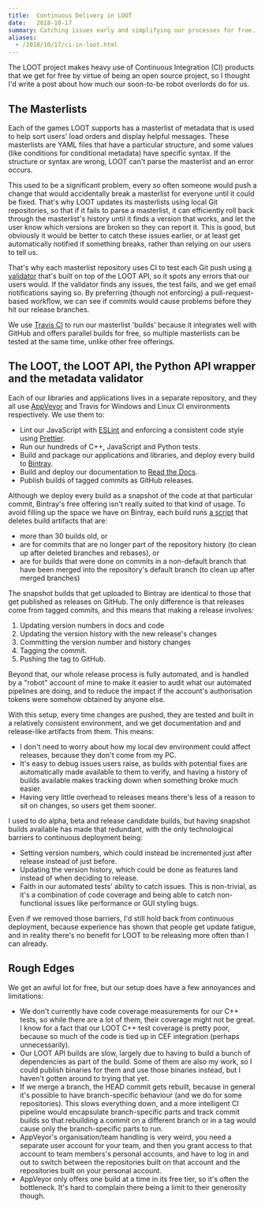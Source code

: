 ```yaml
---
title:  Continuous Delivery in LOOT
date:   2018-10-17
summary: Catching issues early and simplifying our processes for free.
aliases:
  - /2018/10/17/ci-in-loot.html
---
```


The LOOT project makes heavy use of Continuous Integration (CI) products that we
get for free by virtue of being an open source project, so I thought I'd write a
post about how much our soon-to-be robot overlords do for us.

## The Masterlists

Each of the games LOOT supports has a masterlist of metadata that is used to
help sort users' load orders and display helpful messages. These masterlists are
YAML files that have a particular structure, and some values (like conditions
for conditional metadata) have specific syntax. If the structure or syntax are
wrong, LOOT can't parse the masterlist and an error occurs.

This used to be a significant problem, every so often someone would push a
change that would accidentally break a masterlist for everyone until it could be
fixed. That's why LOOT updates its masterlists using local Git repositories, so
that if it fails to parse a masterlist, it can efficiently roll back through the
masterlist's history until it finds a version that works, and let the user know
which versions are broken so they can report it. This is good, but obviously it
would be better to catch these issues earlier, or at least get automatically
notified if something breaks, rather than relying on our users to tell us.

That's why each masterlist repository uses CI to test each Git push using [a
validator](https://github.com/loot/metadata-validator) that's built on top of
the LOOT API, so it spots any errors that our users would. If the validator
finds any issues, the test fails, and we get email notifications saying so. By
preferring (though not enforcing) a pull-request-based workflow, we can see if
commits would cause problems before they hit our release branches.

We use [Travis CI](https://travis-ci.org/) to run our masterlist 'builds'
because it integrates well with GitHub and offers parallel builds for free, so
multiple masterlists can be tested at the same time, unlike other free
offerings.

## The LOOT, the LOOT API, the Python API wrapper and the metadata validator

Each of our libraries and applications lives in a separate repository, and they
all use [AppVeyor](https://www.appveyor.com/) and Travis for Windows and Linux CI environments respectively.
We use them to:

- Lint our JavaScript with [ESLint](https://eslint.org/) and enforcing a
  consistent code style using [Prettier](https://prettier.io/).
- Run our hundreds of C++, JavaScript and Python tests.
- Build and package our applications and libraries, and deploy every build to
  [Bintray](https://bintray.com/loot/snapshots).
- Build and deploy our documentation to [Read the
  Docs](https://readthedocs.org/).
- Publish builds of tagged commits as GitHub releases.

Although we deploy every build as a snapshot of the code at that particular
commit, Bintray's free offering isn't really suited to that kind of usage. To
avoid filling up the space we have on Bintray, each build runs [a
script](https://github.com/Ortham/ci-scripts/blob/master/delete_old_bintray_versions.py)
that deletes build artifacts that are:

- more than 30 builds old, or
- are for commits that are no longer part of the repository history (to clean up
  after deleted branches and rebases), or
- are for builds that were done on commits in a non-default branch that have
  been merged into the repository's default branch (to clean up after merged
  branches)

The snapshot builds that get uploaded to Bintray are identical to those that get
published as releases on GitHub. The only difference is that releases come from
tagged commits, and this means that making a release involves:

1. Updating version numbers in docs and code
2. Updating the version history with the new release's changes
3. Committing the version number and history changes
4. Tagging the commit.
5. Pushing the tag to GitHub.

Beyond that, our whole release process is fully automated, and is handled by a
"robot" account of mine to make it easier to audit what our automated pipelines
are doing, and to reduce the impact if the account's authorisation tokens were
somehow obtained by anyone else.

With this setup, every time changes are pushed, they are tested and built in a
relatively consistent environment, and we get documentation and and release-like
artifacts from them. This means:

- I don't need to worry about how my local dev environment could affect
  releases, because they don't come from my PC.
- It's easy to debug issues users raise, as builds with potential fixes are
  automatically made available to them to verify, and having a history of builds
  available makes tracking down when something broke much easier.
- Having very little overhead to releases means there's less of a reason to sit
  on changes, so users get them sooner.

I used to do alpha, beta and release candidate builds, but having snapshot
builds available has made that redundant, with the only technological barriers
to continuous deployment being:

- Setting version numbers, which could instead be incremented just after release
  instead of just before.
- Updating the version history, which could be done as features land instead of
  when deciding to release.
- Faith in our automated tests' ability to catch issues. This is non-trivial, as
  it's a combination of code coverage and being able to catch non-functional
  issues like performance or GUI styling bugs.

Even if we removed those barriers, I'd still hold back from continuous
deployment, because experience has shown that people get update fatigue, and
in reality there's no benefit for LOOT to be releasing more often than I can
already.

## Rough Edges

We get an awful lot for free, but our setup does have a few annoyances and
limitations:

- We don't currently have code coverage measurements for our C++ tests, so while
  there are a lot of them, their coverage might not be great. I know for a fact
  that our LOOT C++ test coverage is pretty poor, because so much of the code is
  tied up in CEF integration (perhaps unnecessarily).
- Our LOOT API builds are slow, largely due to having to build a bunch of
  dependencies as part of the build. Some of them are also my work, so I could
  publish binaries for them and use those binaries instead, but I haven't gotten
  around to trying that yet.
- If we merge a branch, the HEAD commit gets rebuilt, because in general it's
  possible to have branch-specific behaviour (and we do for some repositories).
  This slows everything down, and a more intelligent CI pipeline would
  encapsulate branch-specific parts and track commit builds so that rebuilding
  a commit on a different branch or in a tag would cause only the
  branch-specific parts to run.
- AppVeyor's organisation/team handling is very weird, you need a separate user
  account for your team, and then you grant access to that account to team
  members's personal accounts, and have to log in and out to switch between the
  repositories built on that account and the repositories built on your personal
  account.
- AppVeyor only offers one build at a time in its free tier, so it's often the
  bottleneck. It's hard to complain there being a limit to their generosity
  though.
